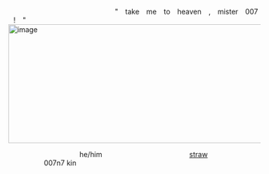  ⠀  ⠀ ⠀ ⠀  ⠀ ⠀ ⠀ ⠀ ⠀ ⠀ ⠀  ⠀  ⠀ ⠀ ⠀ " ⠀take ⠀me ⠀to ⠀heaven ⠀, ⠀mister ⠀007 ⠀! ⠀"
<img width="1620" height="237" alt="image" src="https://github.com/user-attachments/assets/415b4452-343c-427f-aea1-41e1aa6fd262" />

 ⠀  ⠀ ⠀ ⠀  ⠀ ⠀ ⠀ ⠀ ⠀ ⠀ he/him ⠀  ⠀ ⠀ ⠀  ⠀ ⠀ ⠀ ⠀ ⠀ ⠀ ⠀ ⠀ [straw](https://kittycatwed.straw.page/) ⠀  ⠀ ⠀ ⠀  ⠀ ⠀ ⠀ ⠀ ⠀ ⠀ ⠀ ⠀ 007n7 kin
